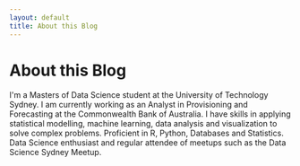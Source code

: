 ```yaml
---
layout: default
title: About this Blog
---
```


<div class="post">
	<h1 class="pageTitle">About this Blog</h1>
	<p class="intro">I'm a Masters of Data Science student at the University of Technology Sydney. I am currently working as an Analyst in Provisioning and Forecasting at the Commonwealth Bank of Australia. I have skills in applying statistical modelling, machine learning, data analysis and visualization to solve complex problems. Proficient in R, Python, Databases and Statistics. Data Science enthusiast and regular attendee of meetups such as the Data Science Sydney Meetup. </p>


</div>
